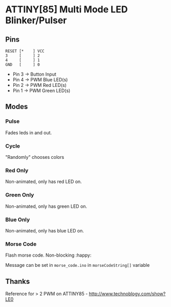 # ATTINY[85] Multi Mode LED Blinker/Pulser

## Pins
``` text
RESET [*    ] VCC
3     [     ] 2
4     [     ] 1
GND   [     ] 0
```

* Pin 3 -> Button Input
* Pin 4 -> PWM Blue LED(s)
* Pin 2 -> PWM Red LED(s)
* Pin 1 -> PWM Green LED(s)

## Modes
### Pulse
Fades leds in and out.
### Cycle
"Randomly" chooses colors
### Red Only
Non-animated, only has red LED on.
### Green Only
Non-animated, only has green LED on.
### Blue Only
Non-animated, only has blue LED on.
### Morse Code
Flash morse code. Non-blocking :happy:

Message can be set in `morse_code.ino` in `morseCodeString[]` variable

## Thanks
Reference for > 2 PWM on ATTINY85 - http://www.technoblogy.com/show?LE0